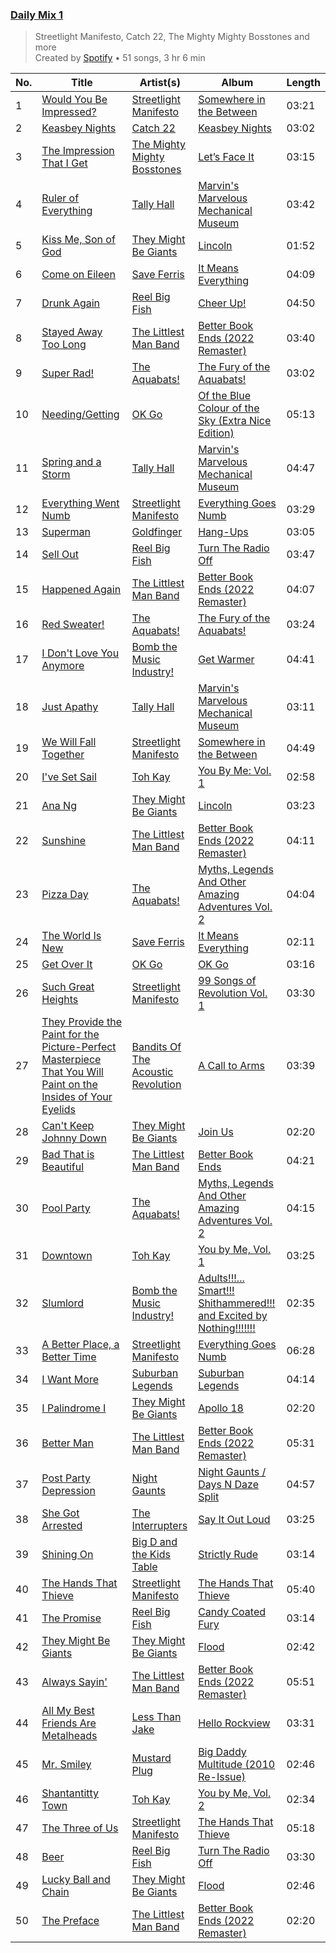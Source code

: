 ### [Daily Mix 1](https://open.spotify.com/playlist/37i9dQZF1E39Gzb56luQni)

> Streetlight Manifesto, Catch 22, The Mighty Mighty Bosstones and more<br>
> Created by [Spotify](https://open.spotify.com/user/spotify) • 51 songs, 3 hr 6 min

| No. | Title | Artist(s) | Album | Length |
|---|---|---|---|---|
| 1 | [Would You Be Impressed?](https://open.spotify.com/track/53tGM1hwL54m0PQtQ420Np) | [Streetlight Manifesto](https://open.spotify.com/artist/1OKOTYGoCE2buxTYMegJp7) | [Somewhere in the Between](https://open.spotify.com/album/0uecz2X2V83TuxOwJv7mgg) | 03:21 |
| 2 | [Keasbey Nights](https://open.spotify.com/track/4XhzDUvgDIokNmvMtHsmOz) | [Catch 22](https://open.spotify.com/artist/1xgA0hENxpykh3AxlMBjlT) | [Keasbey Nights](https://open.spotify.com/album/2sFPd4EWqI4x6RsaeMqA8a) | 03:02 |
| 3 | [The Impression That I Get](https://open.spotify.com/track/3a3EDrWejkryzeGFkPypOR) | [The Mighty Mighty Bosstones](https://open.spotify.com/artist/5uYXMC13cIUulobh204QuK) | [Let’s Face It](https://open.spotify.com/album/5Q9CP8RlnRY3MfcRliWj6r) | 03:15 |
| 4 | [Ruler of Everything](https://open.spotify.com/track/3vFZheR74pxUkzxqhXTZ2X) | [Tally Hall](https://open.spotify.com/artist/7lqaPghwYv2mE9baz5XQmL) | [Marvin's Marvelous Mechanical Museum](https://open.spotify.com/album/2TN3NIEBmAOGWmvP96DFs5) | 03:42 |
| 5 | [Kiss Me, Son of God](https://open.spotify.com/track/6y2cLmWkuM7u5By6ElBrla) | [They Might Be Giants](https://open.spotify.com/artist/6zB02lwP6L6ZH32nggQiJT) | [Lincoln](https://open.spotify.com/album/1D94ri7k6pTBK7tlRClSl7) | 01:52 |
| 6 | [Come on Eileen](https://open.spotify.com/track/4Z4xFENnvMnRDPpAx5wpaO) | [Save Ferris](https://open.spotify.com/artist/1PAi6SNPtaiFqTRiTfecFr) | [It Means Everything](https://open.spotify.com/album/1AiVqGWu6HcyLYuB0BMvcS) | 04:09 |
| 7 | [Drunk Again](https://open.spotify.com/track/1SJ7iG7shJKXgM2jjHI5Bk) | [Reel Big Fish](https://open.spotify.com/artist/3bXhZFreBJF4QDUUiMmtZW) | [Cheer Up!](https://open.spotify.com/album/4NnZ9iFQA6jQFMySPjQCJQ) | 04:50 |
| 8 | [Stayed Away Too Long](https://open.spotify.com/track/6vYJu6M0k1qbBBwvEjW2yU) | [The Littlest Man Band](https://open.spotify.com/artist/17k3bJ9DcdzXwTIayHG0Xb) | [Better Book Ends (2022 Remaster)](https://open.spotify.com/album/5jXHOIFAi54m8CWRx78YXb) | 03:40 |
| 9 | [Super Rad!](https://open.spotify.com/track/0wZuFLzQhVAJU9JSmdixTE) | [The Aquabats!](https://open.spotify.com/artist/0WgiEOrXlaXJGHKhkd9s4s) | [The Fury of the Aquabats!](https://open.spotify.com/album/3ytuNr6VyEkILS2PG14LCM) | 03:02 |
| 10 | [Needing/Getting](https://open.spotify.com/track/7pVWGOYtFohvhrx3YDjjmS) | [OK Go](https://open.spotify.com/artist/3hozsZ9hqNq7CoBGYNlFTz) | [Of the Blue Colour of the Sky (Extra Nice Edition)](https://open.spotify.com/album/5TuhfXz9e8R24EL0z6oePg) | 05:13 |
| 11 | [Spring and a Storm](https://open.spotify.com/track/7i6pxHwCREvogBRpGyMzFX) | [Tally Hall](https://open.spotify.com/artist/7lqaPghwYv2mE9baz5XQmL) | [Marvin's Marvelous Mechanical Museum](https://open.spotify.com/album/2TN3NIEBmAOGWmvP96DFs5) | 04:47 |
| 12 | [Everything Went Numb](https://open.spotify.com/track/0TZ1MAPCWb2jpaKzS5Muyz) | [Streetlight Manifesto](https://open.spotify.com/artist/1OKOTYGoCE2buxTYMegJp7) | [Everything Goes Numb](https://open.spotify.com/album/5slTcrsJ9B8Q4q8rA135XE) | 03:29 |
| 13 | [Superman](https://open.spotify.com/track/4X3qGigyU6ARi3HP4lWD95) | [Goldfinger](https://open.spotify.com/artist/7sVQKNtdP2NylxMgbNOJMM) | [Hang-Ups](https://open.spotify.com/album/3htGAnJ90pQHse0tRzxC56) | 03:05 |
| 14 | [Sell Out](https://open.spotify.com/track/6SJ1hWFVBIiUgGgHKvwXCQ) | [Reel Big Fish](https://open.spotify.com/artist/3bXhZFreBJF4QDUUiMmtZW) | [Turn The Radio Off](https://open.spotify.com/album/5nO5x1Qgnf7zwmO83qrHRn) | 03:47 |
| 15 | [Happened Again](https://open.spotify.com/track/7KZkIFXsEw7K1Li2qcGwqV) | [The Littlest Man Band](https://open.spotify.com/artist/17k3bJ9DcdzXwTIayHG0Xb) | [Better Book Ends (2022 Remaster)](https://open.spotify.com/album/5jXHOIFAi54m8CWRx78YXb) | 04:07 |
| 16 | [Red Sweater!](https://open.spotify.com/track/0Y8fbluovKLcqInFvrxhMJ) | [The Aquabats!](https://open.spotify.com/artist/0WgiEOrXlaXJGHKhkd9s4s) | [The Fury of the Aquabats!](https://open.spotify.com/album/3ytuNr6VyEkILS2PG14LCM) | 03:24 |
| 17 | [I Don't Love You Anymore](https://open.spotify.com/track/5jEerj0iPqRiud1nIouUoX) | [Bomb the Music Industry!](https://open.spotify.com/artist/7mmU5GuOoyxoBAgOZkSVj7) | [Get Warmer](https://open.spotify.com/album/3xT2PzWhSLBhJQi8hv98UF) | 04:41 |
| 18 | [Just Apathy](https://open.spotify.com/track/7zCtLJNfkx82oqi1RUDSIU) | [Tally Hall](https://open.spotify.com/artist/7lqaPghwYv2mE9baz5XQmL) | [Marvin's Marvelous Mechanical Museum](https://open.spotify.com/album/2TN3NIEBmAOGWmvP96DFs5) | 03:11 |
| 19 | [We Will Fall Together](https://open.spotify.com/track/0plo6KjgjTcRhj7Fn8oemk) | [Streetlight Manifesto](https://open.spotify.com/artist/1OKOTYGoCE2buxTYMegJp7) | [Somewhere in the Between](https://open.spotify.com/album/0uecz2X2V83TuxOwJv7mgg) | 04:49 |
| 20 | [I've Set Sail](https://open.spotify.com/track/4LMEXsZpWai6nYQBBXNSZJ) | [Toh Kay](https://open.spotify.com/artist/3ASyBGOeYD6Sk0Vccg8sBW) | [You By Me: Vol. 1](https://open.spotify.com/album/1RzNxdcim2KHq7VtaYOdAo) | 02:58 |
| 21 | [Ana Ng](https://open.spotify.com/track/4tcdZxEE13yADV63V99GIr) | [They Might Be Giants](https://open.spotify.com/artist/6zB02lwP6L6ZH32nggQiJT) | [Lincoln](https://open.spotify.com/album/1D94ri7k6pTBK7tlRClSl7) | 03:23 |
| 22 | [Sunshine](https://open.spotify.com/track/62uPQAsVVxZ3YCBL5EqWmk) | [The Littlest Man Band](https://open.spotify.com/artist/17k3bJ9DcdzXwTIayHG0Xb) | [Better Book Ends (2022 Remaster)](https://open.spotify.com/album/5jXHOIFAi54m8CWRx78YXb) | 04:11 |
| 23 | [Pizza Day](https://open.spotify.com/track/4Mhnef8QspzKg6C6ya0pMO) | [The Aquabats!](https://open.spotify.com/artist/0WgiEOrXlaXJGHKhkd9s4s) | [Myths, Legends And Other Amazing Adventures Vol. 2](https://open.spotify.com/album/0KPmkUkjGOSYta4AJM1SwJ) | 04:04 |
| 24 | [The World Is New](https://open.spotify.com/track/75NQydSjbz14rmt6j2UaMz) | [Save Ferris](https://open.spotify.com/artist/1PAi6SNPtaiFqTRiTfecFr) | [It Means Everything](https://open.spotify.com/album/1AiVqGWu6HcyLYuB0BMvcS) | 02:11 |
| 25 | [Get Over It](https://open.spotify.com/track/0SLOiJClXkAZluClYpke95) | [OK Go](https://open.spotify.com/artist/3hozsZ9hqNq7CoBGYNlFTz) | [OK Go](https://open.spotify.com/album/0pkXh1gRCwOAWbTuMdStyZ) | 03:16 |
| 26 | [Such Great Heights](https://open.spotify.com/track/2D0rl6TnBNkiTvB3rRtm22) | [Streetlight Manifesto](https://open.spotify.com/artist/1OKOTYGoCE2buxTYMegJp7) | [99 Songs of Revolution Vol. 1](https://open.spotify.com/album/38HGFXuY2NjAgKC9qr8Bya) | 03:30 |
| 27 | [They Provide the Paint for the Picture-Perfect Masterpiece That You Will Paint on the Insides of Your Eyelids](https://open.spotify.com/track/4ChDxebZnqV99jCzi7db9g) | [Bandits Of The Acoustic Revolution](https://open.spotify.com/artist/3aH99kuvOtHmg0XvQe7t8i) | [A Call to Arms](https://open.spotify.com/album/0C70nQsr5BRv8Ih8GWgePr) | 03:39 |
| 28 | [Can't Keep Johnny Down](https://open.spotify.com/track/19Fag1GI04Iq0nTKniNbIW) | [They Might Be Giants](https://open.spotify.com/artist/6zB02lwP6L6ZH32nggQiJT) | [Join Us](https://open.spotify.com/album/69HFkyVMVy1b2aRLYBHG0i) | 02:20 |
| 29 | [Bad That is Beautiful](https://open.spotify.com/track/0HyMEa3RGgo8I9ao0Iddbe) | [The Littlest Man Band](https://open.spotify.com/artist/17k3bJ9DcdzXwTIayHG0Xb) | [Better Book Ends](https://open.spotify.com/album/7Bn62F4zy0OytXDCPj6sgU) | 04:21 |
| 30 | [Pool Party](https://open.spotify.com/track/1ORFX0Ydw9aLcDVo4vHg2n) | [The Aquabats!](https://open.spotify.com/artist/0WgiEOrXlaXJGHKhkd9s4s) | [Myths, Legends And Other Amazing Adventures Vol. 2](https://open.spotify.com/album/0KPmkUkjGOSYta4AJM1SwJ) | 04:15 |
| 31 | [Downtown](https://open.spotify.com/track/1qQmbloP2MwRT7sXaiXpJn) | [Toh Kay](https://open.spotify.com/artist/3ASyBGOeYD6Sk0Vccg8sBW) | [You by Me, Vol. 1](https://open.spotify.com/album/2aaTigbUTNxWdFqXT2z45h) | 03:25 |
| 32 | [Slumlord](https://open.spotify.com/track/2VZJ0n2mYCfHIfcOKZ49U6) | [Bomb the Music Industry!](https://open.spotify.com/artist/7mmU5GuOoyxoBAgOZkSVj7) | [Adults!!!... Smart!!! Shithammered!!! and Excited by Nothing!!!!!!!](https://open.spotify.com/album/5fMVIwR3w08f6QoaPR2h7u) | 02:35 |
| 33 | [A Better Place, a Better Time](https://open.spotify.com/track/4LqxQzP3F0EXf00M58URik) | [Streetlight Manifesto](https://open.spotify.com/artist/1OKOTYGoCE2buxTYMegJp7) | [Everything Goes Numb](https://open.spotify.com/album/5slTcrsJ9B8Q4q8rA135XE) | 06:28 |
| 34 | [I Want More](https://open.spotify.com/track/43bWhP6KugBHVRLlLSUVwx) | [Suburban Legends](https://open.spotify.com/artist/3HajGyV6aBMuSobQf1xbNY) | [Suburban Legends](https://open.spotify.com/album/370c5inocb6y8PxHe0Y15d) | 04:14 |
| 35 | [I Palindrome I](https://open.spotify.com/track/6auMOhJpTQiLlw8Vf0u2t0) | [They Might Be Giants](https://open.spotify.com/artist/6zB02lwP6L6ZH32nggQiJT) | [Apollo 18](https://open.spotify.com/album/5HswYyErxPHfQtHhNlzhnR) | 02:20 |
| 36 | [Better Man](https://open.spotify.com/track/6GEYtmjuLxYDE9m6CLE1vV) | [The Littlest Man Band](https://open.spotify.com/artist/17k3bJ9DcdzXwTIayHG0Xb) | [Better Book Ends (2022 Remaster)](https://open.spotify.com/album/5jXHOIFAi54m8CWRx78YXb) | 05:31 |
| 37 | [Post Party Depression](https://open.spotify.com/track/5CEtbC9Ro1Mr5uCrFOU3Co) | [Night Gaunts](https://open.spotify.com/artist/4gU1r5oKnAZAjhl1TQARpb) | [Night Gaunts / Days N Daze Split](https://open.spotify.com/album/22CrkiKNLyF5hEWFosPxMN) | 04:57 |
| 38 | [She Got Arrested](https://open.spotify.com/track/2MWC3IWfhh3IteOUPbtogB) | [The Interrupters](https://open.spotify.com/artist/25Maank76ry2Tmbi2Ql1SF) | [Say It Out Loud](https://open.spotify.com/album/5vFP4PaGtuIccr1hW1PQKs) | 03:25 |
| 39 | [Shining On](https://open.spotify.com/track/6qUNeD34O9RMr9gIH2u7wX) | [Big D and the Kids Table](https://open.spotify.com/artist/7rCVe3W6E37VMHBHJXB6xD) | [Strictly Rude](https://open.spotify.com/album/1kuObhSxafq6parqT4omr8) | 03:14 |
| 40 | [The Hands That Thieve](https://open.spotify.com/track/0m0DAL7AJc6oo74D1OtaVJ) | [Streetlight Manifesto](https://open.spotify.com/artist/1OKOTYGoCE2buxTYMegJp7) | [The Hands That Thieve](https://open.spotify.com/album/3sZ300pdz8v0l1Jd4NFQbY) | 05:40 |
| 41 | [The Promise](https://open.spotify.com/track/4D8j0lVDkHeCP5yjZQH8Me) | [Reel Big Fish](https://open.spotify.com/artist/3bXhZFreBJF4QDUUiMmtZW) | [Candy Coated Fury](https://open.spotify.com/album/72eMAJyqlTHKt8onRAZPVO) | 03:14 |
| 42 | [They Might Be Giants](https://open.spotify.com/track/10F47eaBAie50PZe5b8H4h) | [They Might Be Giants](https://open.spotify.com/artist/6zB02lwP6L6ZH32nggQiJT) | [Flood](https://open.spotify.com/album/7FwAtuhhWivxvK4aPgyyUD) | 02:42 |
| 43 | [Always Sayin'](https://open.spotify.com/track/2jNlnPN6azuP8ZdkH3t9WE) | [The Littlest Man Band](https://open.spotify.com/artist/17k3bJ9DcdzXwTIayHG0Xb) | [Better Book Ends (2022 Remaster)](https://open.spotify.com/album/5jXHOIFAi54m8CWRx78YXb) | 05:51 |
| 44 | [All My Best Friends Are Metalheads](https://open.spotify.com/track/1hh4GY1zM7SUAyM3a2ziH5) | [Less Than Jake](https://open.spotify.com/artist/20oQv3LStCKCjI9oQ0JNha) | [Hello Rockview](https://open.spotify.com/album/2F9QXXQKnqqyzI1u4UK1Ss) | 03:31 |
| 45 | [Mr. Smiley](https://open.spotify.com/track/12GEszobr92vUXs4LCdwjK) | [Mustard Plug](https://open.spotify.com/artist/5UDSYxxqcF7prMrO2opRhu) | [Big Daddy Multitude (2010 Re-Issue)](https://open.spotify.com/album/5f6bcXHqGeDr5Bp5AaGN8b) | 02:46 |
| 46 | [Shantantitty Town](https://open.spotify.com/track/5H1nKxZIzcStavAy7JJ9mx) | [Toh Kay](https://open.spotify.com/artist/3ASyBGOeYD6Sk0Vccg8sBW) | [You by Me, Vol. 2](https://open.spotify.com/album/6nxcMcp4D5NeQZo6xBTMBN) | 02:34 |
| 47 | [The Three of Us](https://open.spotify.com/track/2xrRBqEanoBaA0tOgYy18V) | [Streetlight Manifesto](https://open.spotify.com/artist/1OKOTYGoCE2buxTYMegJp7) | [The Hands That Thieve](https://open.spotify.com/album/3sZ300pdz8v0l1Jd4NFQbY) | 05:18 |
| 48 | [Beer](https://open.spotify.com/track/7qEm8Z4KFLdCMlv96KykVd) | [Reel Big Fish](https://open.spotify.com/artist/3bXhZFreBJF4QDUUiMmtZW) | [Turn The Radio Off](https://open.spotify.com/album/5nO5x1Qgnf7zwmO83qrHRn) | 03:30 |
| 49 | [Lucky Ball and Chain](https://open.spotify.com/track/2kVSOg4uN0TNQ18L0NxUJ1) | [They Might Be Giants](https://open.spotify.com/artist/6zB02lwP6L6ZH32nggQiJT) | [Flood](https://open.spotify.com/album/7FwAtuhhWivxvK4aPgyyUD) | 02:46 |
| 50 | [The Preface](https://open.spotify.com/track/4pFNTdUl2n2D2Eo01sjw8E) | [The Littlest Man Band](https://open.spotify.com/artist/17k3bJ9DcdzXwTIayHG0Xb) | [Better Book Ends (2022 Remaster)](https://open.spotify.com/album/5jXHOIFAi54m8CWRx78YXb) | 02:20 |
